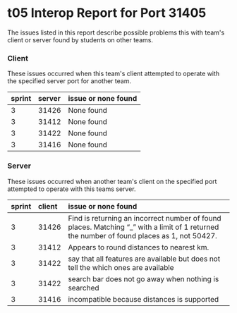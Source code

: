 # t05 Interop Report for Port 31405

The issues listed in this report describe possible problems this with team's client or server found by students on other teams.

### Client

These issues occurred when this team's client attempted to operate with the specified server port for another team.

| sprint | server | issue or none found |
| :--- | :--- | :--- |
| 3 | 31426 | None found |
| 3 | 31412 | None found |
| 3 | 31422 | None found |
| 3 | 31416 | None found |


### Server

These issues occurred when another team's client on the specified port attempted to operate with this teams server. 

| sprint | client | issue or none found |
| :--- | :--- | :--- |
| 3 | 31426 | Find is returning an incorrect number of found places. Matching “_” with a limit of 1 returned the number of found places as 1, not 50427. |
| 3 | 31412 | Appears to round distances to nearest km. |
| 3 | 31422 | say that all features are available but does not tell the which ones are available|
| 3 | 31422 | search bar does not go away when nothing is searched |
| 3 | 31416 | incompatible because distances is supported |

